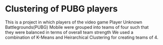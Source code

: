 # Clustering of PUBG players
This is a project in which players of the video game Player Unknown Battlegrounds(PUBG) Mobile were grouped into teams of four such that they were balanced in terms of overall team strength
We used a combination of K-Means and Heirarchical Clustering for creating teams of 4.

